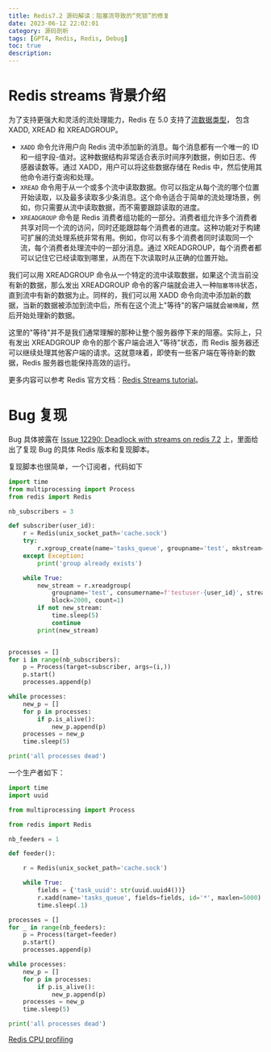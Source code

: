 ```yaml
---
title: Redis7.2 源码解读：阻塞流导致的“死锁”的修复
date: 2023-06-12 22:02:01
category: 源码剖析
tags: [GPT4, Redis, Redis, Debug]
toc: true
description: 
---
```



# Redis streams 背景介绍

为了支持更强大和灵活的流处理能力，Redis 在 5.0 支持了[流数据类型](https://redis.io/docs/data-types/streams-tutorial/)， 包含 XADD, XREAD 和 XREADGROUP。

- `XADD` 命令允许用户向 Redis 流中添加新的消息。每个消息都有一个唯一的 ID 和一组字段-值对。这种数据结构非常适合表示时间序列数据，例如日志、传感器读数等。通过 XADD，用户可以将这些数据存储在 Redis 中，然后使用其他命令进行查询和处理。
- `XREAD` 命令用于从一个或多个流中读取数据。你可以指定从每个流的哪个位置开始读取，以及最多读取多少条消息。这个命令适合于简单的流处理场景，例如，你只需要从流中读取数据，而不需要跟踪读取的进度。
- `XREADGROUP` 命令是 Redis 消费者组功能的一部分。消费者组允许多个消费者共享对同一个流的访问，同时还能跟踪每个消费者的进度。这种功能对于构建可扩展的流处理系统非常有用。例如，你可以有多个消费者同时读取同一个流，每个消费者处理流中的一部分消息。通过 XREADGROUP，每个消费者都可以记住它已经读取到哪里，从而在下次读取时从正确的位置开始。

我们可以用 XREADGROUP 命令从一个特定的流中读取数据，如果这个流当前没有新的数据，那么发出 XREADGROUP 命令的客户端就会进入一种`阻塞等待`状态，直到流中有新的数据为止。同样的，我们可以用 XADD 命令向流中添加新的数据，当新的数据被添加到流中后，所有在这个流上"等待"的客户端就会`被唤醒`，然后开始处理新的数据。

这里的"等待"并不是我们通常理解的那种让整个服务器停下来的阻塞。实际上，只有发出 XREADGROUP 命令的那个客户端会进入"等待"状态，而 Redis 服务器还可以继续处理其他客户端的请求。这就意味着，即使有一些客户端在等待新的数据，Redis 服务器也能保持高效的运行。

更多内容可以参考 Redis 官方文档：[Redis Streams tutorial](https://redis.io/docs/data-types/streams-tutorial/)。

# Bug 复现

Bug 具体披露在 [Issue 12290: Deadlock with streams on redis 7.2](https://github.com/redis/redis/issues/12290) 上，里面给出了复现 Bug 的具体 Redis 版本和复现脚本。

复现脚本也很简单，一个订阅者，代码如下

```python
import time
from multiprocessing import Process
from redis import Redis

nb_subscribers = 3

def subscriber(user_id):
    r = Redis(unix_socket_path='cache.sock')
    try:
        r.xgroup_create(name='tasks_queue', groupname='test', mkstream=True)
    except Exception:
        print('group already exists')

    while True:
        new_stream = r.xreadgroup(
            groupname='test', consumername=f'testuser-{user_id}', streams={'tasks_queue': '>'},
            block=2000, count=1)
        if not new_stream:
            time.sleep(5)
            continue
        print(new_stream)


processes = []
for i in range(nb_subscribers):
    p = Process(target=subscriber, args=(i,))
    p.start()
    processes.append(p)

while processes:
    new_p = []
    for p in processes:
        if p.is_alive():
            new_p.append(p)
    processes = new_p
    time.sleep(5)

print('all processes dead')
```

一个生产者如下：

```python
import time
import uuid

from multiprocessing import Process

from redis import Redis

nb_feeders = 1

def feeder():

    r = Redis(unix_socket_path='cache.sock')

    while True:
        fields = {'task_uuid': str(uuid.uuid4())}
        r.xadd(name='tasks_queue', fields=fields, id='*', maxlen=5000)
        time.sleep(.1)

processes = []
for _ in range(nb_feeders):
    p = Process(target=feeder)
    p.start()
    processes.append(p)

while processes:
    new_p = []
    for p in processes:
        if p.is_alive():
            new_p.append(p)
    processes = new_p
    time.sleep(5)

print('all processes dead')
```



[Redis CPU profiling](https://redis.io/docs/management/optimization/cpu-profiling/)